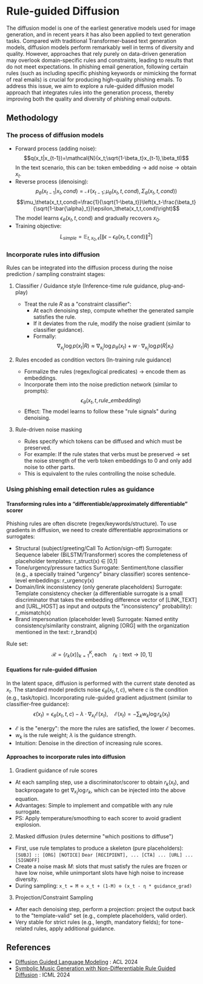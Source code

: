 # Rule-guided Diffusion

The diffusion model is one of the earliest generative models used for image generation, and in recent years it has also been applied to text generation tasks. Compared with traditional Transformer-based text generation models, diffusion models perform remarkably well in terms of diversity and quality. However, approaches that rely purely on data-driven generation may overlook domain-specific rules and constraints, leading to results that do not meet expectations. In phishing email generation, following certain rules (such as including specific phishing keywords or mimicking the format of real emails) is crucial for producing high-quality phishing emails. To address this issue, we aim to explore a rule-guided diffusion model approach that integrates rules into the generation process, thereby improving both the quality and diversity of phishing email outputs.

## Methodology

### The process of diffusion models
- Forward process (adding noise):
    $$q(x_t|x_{t-1})=\mathcal{N}(x_t;\sqrt{1-\beta_t}x_{t-1},\beta_tI)$$
    In the text scenario, this can be: token embedding → add noise → obtain $x_t$.
- Reverse process (denoising):
    $$p_\theta(x_{t-1}|x_t,cond)=\mathcal{N}(x_{t-1};\mu_\theta(x_t,t,cond),\Sigma_\theta(x_t,t,cond))$$
    $$\mu_\theta(x_t,t,cond)=\frac{1}{\sqrt{1-\beta_t}}\left(x_t-\frac{\beta_t}{\sqrt{1-\bar{\alpha}_t}}\epsilon_\theta(x_t,t,cond)\right)$$
    The model learns $\epsilon_\theta(x_t,t,\mathrm{cond})$ and gradually recovers $x_0$.
- Training objective:
    $$L_{simple}=\mathbb{E}_{t,x_0,\epsilon}[\|\epsilon-\epsilon_\theta(x_t,t,\mathrm{cond})\|^2]$$

### Incorporate rules into diffusion
Rules can be integrated into the diffusion process during the noise prediction / sampling constraint stages:
1. Classifier / Guidance style (Inference-time rule guidance, plug-and-play)
    - Treat the rule $R$ as a "constraint classifier":
        - At each denoising step, compute whether the generated sample satisfies the rule.
        - If it deviates from the rule, modify the noise gradient (similar to classifier guidance).
        - Formally:
        $$\nabla_{x_t}\log p(x_t|R)\approx\nabla_{x_t}\log p_\theta(x_t)+w\cdot\nabla_{x_t}\log p(R|x_t)$$

2. Rules encoded as condition vectors (In-training rule guidance)
    - Formalize the rules (regex/logical predicates) → encode them as embeddings.
    - Incorporate them into the noise prediction network (similar to prompts):
    $$\epsilon_\theta(x_t,t,rule\_embedding)$$
    - Effect: The model learns to follow these "rule signals" during denoising.

3. Rule-driven noise masking
    - Rules specify which tokens can be diffused and which must be preserved.
    - For example: If the rule states that verbs must be preserved → set the noise strength of the verb token embeddings to 0 and only add noise to other parts.
    - This is equivalent to the rules controlling the noise schedule.

### Using phishing email detection rules as guidance
#### Transforming rules into a “differentiable/approximately differentiable” scorer
Phishing rules are often discrete (regex/keywords/structure). To use gradients in diffusion, we need to create differentiable approximations or surrogates:
- Structural (subject/greeting/Call To Action/sign-off)
Surrogate: Sequence labeler (BiLSTM/Transformer) scores the completeness of placeholder templates:
r_struct(x) ∈ [0,1]
- Tone/urgency/pressure tactics
Surrogate: Sentiment/tone classifier (e.g., a specially trained "urgency" binary classifier) scores sentence-level embeddings:
r_urgency(x)
- Domain/link inconsistency (only generate placeholders)
Surrogate: Template consistency checker (a differentiable surrogate is a small discriminator that takes the embedding difference vector of [LINK_TEXT] and [URL_HOST] as input and outputs the "inconsistency" probability):
r_mismatch(x)
- Brand impersonation (placeholder level)
Surrogate: Named entity consistency/similarity constraint, aligning [ORG] with the organization mentioned in the text:
r_brand(x)

Rule set:
$$\mathcal{R}=\{r_k(x)\}_{k=1}^K,\text{each}\quad r_k:\mathrm{text}\to[0,1]$$

#### Equations for rule-guided diffusion
In the latent space, diffusion is performed with the current state denoted as $x_t$. The standard model predicts noise $\epsilon_\theta(x_t,t,c)$, where $c$ is the condition (e.g., task/topic).
Incorporating rule-guided gradient adjustment (similar to classifier-free guidance):
$$\tilde{\epsilon}(x_t)=\epsilon_\theta(x_t,t,c)-\lambda\cdot\nabla_{x_t}\mathcal{E}(x_t),\quad\mathcal{E}(x_t)=-\sum_kw_k\log r_k(x_t)$$
- $\mathcal{E}$ is the "energy": the more the rules are satisfied, the lower $\mathcal{E}$ becomes.
- $w_k$ is the rule weight; $\lambda$ is the guidance strength.
- Intuition: Denoise in the direction of increasing rule scores.

#### Approaches to incorporate rules into diffusion
1. Gradient guidance of rule scores
- At each sampling step, use a discriminator/scorer to obtain $r_k(x_t)$, and backpropagate to get $\nabla_{x_t}\log r_k$, which can be injected into the above equation.
- Advantages: Simple to implement and compatible with any rule surrogate.
- PS: Apply temperature/smoothing to each scorer to avoid gradient explosion.
2. Masked diffusion (rules determine "which positions to diffuse")
- First, use rule templates to produce a skeleton (pure placeholders):
`[SUBJ] :: [ORG] [NOTICE]`
`Dear [RECIPIENT], ... [CTA] ... [URL] ... [SIGNOFF]`
- Create a noise mask $M$: slots that must satisfy the rules are frozen or have low noise, while unimportant slots have high noise to increase diversity.
- During sampling:
`x_t = M ⊙ x_t + (1-M) ⊙ (x_t - η * guidance_grad)`
3. Projection/Constraint Sampling
- After each denoising step, perform a projection: project the output back to the "template-valid" set (e.g., complete placeholders, valid order).
- Very stable for strict rules (e.g., length, mandatory fields); for tone-related rules, apply additional guidance.

## References
- [Diffusion Guided Language Modeling](https://arxiv.org/abs/2408.04220v1) : ACL 2024
- [Symbolic Music Generation with Non-Differentiable Rule Guided Diffusion](https://arxiv.org/abs/2402.14285) : ICML 2024